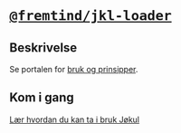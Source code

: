# [`@fremtind/jkl-loader`](https://jokul.fremtind.no/komponenter/loader)

## Beskrivelse

Se portalen for [bruk og prinsipper](https://jokul.fremtind.no/komponenter/loader).

## Kom i gang

[Lær hvordan du kan ta i bruk Jøkul](https://jokul.fremtind.no/developer/getting-started/)
